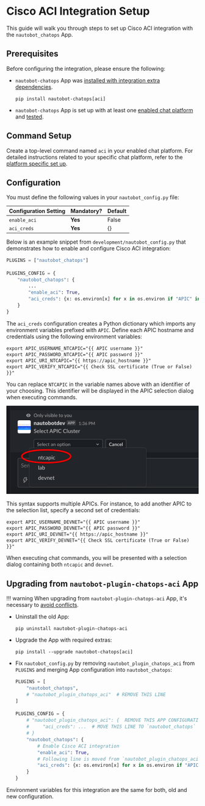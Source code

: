 # Cisco ACI Integration Setup

This guide will walk you through steps to set up Cisco ACI integration with the `nautobot_chatops` App.

## Prerequisites

Before configuring the integration, please ensure the following:

- `nautobot-chatops` App was [installed with integration extra dependencies](./index.md#installation-guide).
    ```shell
    pip install nautobot-chatops[aci]
    ```
- `nautobot-chatops` App is set up with at least one [enabled chat platform](./index.md#chat-platforms-configuration) and [tested](./index.md#test-your-chatbot).

## Command Setup

Create a top-level command named `aci` in your enabled chat platform. For detailed instructions related to your specific chat platform, refer to the [platform specific set up](./index.md#chat-platforms-configuration).

## Configuration

You must define the following values in your `nautobot_config.py` file:

| Configuration Setting | Mandatory? | Default |
| --------------------- | ---------- | ------- |
| `enable_aci`          | **Yes**    | False   |
| `aci_creds`           | **Yes**    | {}      |

Below is an example snippet from `development/nautobot_config.py` that demonstrates how to enable and configure Cisco ACI integration:

```python
PLUGINS = ["nautobot_chatops"]

PLUGINS_CONFIG = {
    "nautobot_chatops": {
        ...
        "enable_aci": True,
        "aci_creds": {x: os.environ[x] for x in os.environ if "APIC" in x},
    }
}
```

The `aci_creds` configuration creates a Python dictionary which imports any environment variables prefixed with `APIC`. Define each APIC hostname and credentials using the following environment variables:

```shell
export APIC_USERNAME_NTCAPIC="{{ APIC username }}"
export APIC_PASSWORD_NTCAPIC="{{ APIC password }}"
export APIC_URI_NTCAPIC="{{ https://apic_hostname }}"
export APIC_VERIFY_NTCAPIC="{{ Check SSL certificate (True or False) }}"
```

You can replace `NTCAPIC` in the variable names above with an identifier of your choosing. This identifier will be displayed in the APIC selection dialog when executing commands.

![APIC Selection](../../images/select-aci-cluster.png)

This syntax supports multiple APICs. For instance, to add another APIC to the selection list, specify a second set of credentials:

```shell
export APIC_USERNAME_DEVNET="{{ APIC username }}"
export APIC_PASSWORD_DEVNET="{{ APIC password }}"
export APIC_URI_DEVNET="{{ https://apic_hostname }}"
export APIC_VERIFY_DEVNET="{{ Check SSL certificate (True or False) }}"
```

When executing chat commands, you will be presented with a selection dialog containing both `ntcapic` and `devnet`.

## Upgrading from `nautobot-plugin-chatops-aci` App

!!! warning
    When upgrading from `nautobot-plugin-chatops-aci` App, it's necessary to [avoid conflicts](index.md#potential-apps-conflicts).

- Uninstall the old App:
    ```shell
    pip uninstall nautobot-plugin-chatops-aci
    ```
- Upgrade the App with required extras:
    ```shell
    pip install --upgrade nautobot-chatops[aci]
    ```
- Fix `nautobot_config.py` by removing `nautobot_plugin_chatops_aci` from `PLUGINS` and merging App configuration into `nautobot_chatops`:
    ```python
    PLUGINS = [
        "nautobot_chatops",
        # "nautobot_plugin_chatops_aci"  # REMOVE THIS LINE
    ]

    PLUGINS_CONFIG = {
        # "nautobot_plugin_chatops_aci": {  REMOVE THIS APP CONFIGURATION
        #     "aci_creds": ...  # MOVE THIS LINE TO `nautobot_chatops` SECTION
        # }
        "nautobot_chatops": {
            # Enable Cisco ACI integration
            "enable_aci": True,
            # Following line is moved from `nautobot_plugin_chatops_aci`
            "aci_creds": {x: os.environ[x] for x in os.environ if "APIC" in x},
        }
    }
    ```

Environment variables for this integration are the same for both, old and new configuration.

